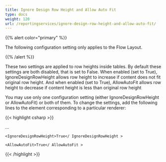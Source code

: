 ```yaml
---
title: Ignore Design Row Height and Allow Auto Fit
type: docs
weight: 120
url: /reportingservices/ignore-design-row-height-and-allow-auto-fit/
---
```


{{% alert color="primary" %}} 

The following configuration setting only applies to the Flow Layout.

{{% /alert %}} 

These two settings are applied to row heights inside tables. By default these settings are both disabled, that is set to False. When enabled (set to True), IgnoreDesignRowHeight allows row height to increase if content does not fit original row height. And when enabled (set to True), AllowAutoFit allows row height to decrease if content height is less than original row height

You may use only one configuration setting (either IgnoreDesignRowHeight or AllowAutoFit) or both of them. To change the settings, add the following lines to the <Extension> element corresponding to a particular renderer:

{{< highlight csharp >}}

 <Render>

...

<Extension Name="AWDOC" Type="Aspose.Words.ReportingServices.DocRenderer,Aspose.Words.ReportingServices">

<Configuration>

    <IgnoreDesignRowHeight>True</ IgnoreDesignRowHeight >

    <AllowAutoFit>True</ AllowAutoFit >

</Configuration>

</Extension>

</Render>

{{< /highlight >}}
